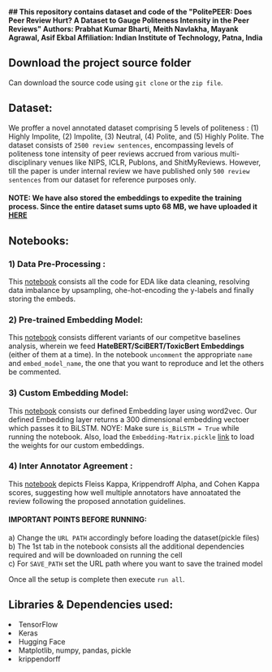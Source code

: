 **## **This repository contains dataset and code of the "PolitePEER: Does Peer Review Hurt? A Dataset to Gauge Politeness Intensity in the Peer Reviews" Authors: Prabhat Kumar Bharti, Meith Navlakha, Mayank Agrawal, Asif Ekbal Affiliation: Indian Institute of Technology, Patna, India****

## Download the project source folder

Can download the source code using `git clone` or the `zip file`.

## Dataset:
We proffer a novel annotated dataset comprising 5 levels of politeness : (1) Highly Impolite, (2) Impolite, (3) Neutral, (4) Polite, and (5) Highly Polite. The dataset consists of `2500 review sentences`, encompassing levels of politeness tone intensity of peer reviews accrued from various multi-disciplinary venues like NIPS, ICLR, Publons, and ShitMyReviews. However, till the paper is under internal review we have published only `500 review sentences` from our dataset for reference purposes only. 

#### NOTE: We have also stored the embeddings to expedite the training process. Since the entire dataset sums upto 68 MB, we have uploaded it [HERE](https://drive.google.com/drive/folders/1D_JuE4I17e6N0ReoCHWfRjLVMkFDBZl0?usp=sharing)

## Notebooks:

### 1) Data Pre-Processing :

This [notebook](https://github.com/meithnav/IIT-PolitenessLevels-Dataset/blob/main/notebooks/politeness-Dataset-Preprocess.ipynb) consists all the code for EDA like data cleaning, resolving data imbalance by upsampling, ohe-hot-encoding the y-labels and finally storing the embeds.

### 2) Pre-trained Embedding Model:

This [notebook](https://github.com/meithnav/IIT-PolitenessLevels-Dataset/blob/main/notebooks/politenesslevel-Pre-trainedEmbedding-model.ipynb) consists different variants of our competitve baselines analysis, wherein we feed <b> HateBERT/SciBERT/ToxicBert Embeddings</b> (either of them at a time). In the notebook `uncomment` the appropriate `name` and `embed_model_name`, the one that you want to reproduce and let the others be commented.

### 3) Custom Embedding Model:

This [notebook](https://github.com/meithnav/IIT-PolitenessLevels-Dataset/blob/main/notebooks/politeness-CustomEmbedding-model.ipynb)
consists our defined Embedding layer using word2vec. Our defined Embedding layer returns a 300 dimensional embedding vectoer which passes it to BiLSTM. NOYE: Make sure `is_BiLSTM = True` while running the notebook. Also, load the `Embedding-Matrix.pickle` [link](https://drive.google.com/file/d/1rLlHkxkujGiZNTtmoP0GplOgRVRFmCw2/view?usp=share_link) to load the weights for our custom embeddings.

### 4) Inter Annotator Agreement :
This [notebook](https://github.com/meithnav/IIT-PolitenessLevels-Dataset/blob/main/IAA/iaa.ipynb) depicts Fleiss Kappa, Krippendroff Alpha, and Cohen Kappa scores, suggesting how well multiple annotators have annoatated the review following the proposed annotation guidelines. 

#### IMPORTANT POINTS BEFORE RUNNING:

a) Change the `URL PATH` accordingly before loading the dataset(pickle files) <br>
b) The 1st tab in the notebook consists all the additional dependencies required and will be downloaded on running the cell <br>
c) For `SAVE_PATH` set the URL path where you want to save the trained model <br>

Once all the setup is complete then execute `run all`.

## Libraries & Dependencies used:

  <li>TensorFlow
  <li>Keras
  <li>Hugging Face
  <li>Matplotlib, numpy, pandas, pickle
  <li> krippendorff
